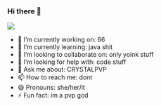 ### Hi there 👋

<img align="center" src="https://github-readme-stats.vercel.app/api/?username=69hr&count_private=true&include_all_commits" />

- 🔭 I’m currently working on: 66
- 🌱 I’m currently learning: java shit
- 👯 I’m looking to collaborate on: only yoink stuff
- 🤔 I’m looking for help with: code stuff
- 💬 Ask me about: CRYSTALPVP
- 📫 How to reach me: dont
- 😄 Pronouns: she/her/it
- ⚡ Fun fact: im a pvp god

